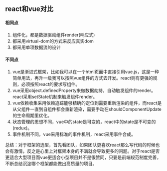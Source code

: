 ## react和vue对比 ##

#### 相同点
1. 组件化，都是数据驱动组件render(响应式)
2. 都采用virtual-dom的方式来反应真实dom
3. 都采用单项数据流的设计
#### 不同点
1. vue是渐进式框架，比如我可以在一个html页面中直接引用vue.js，这是一种简单用法，再升一级我可以按照vue组件的方式去开发。react则有更强的规则，必须按照react的要求写组件。
2. vue采用object.definedProperty来做数据劫持，自动触发组件的render。react采用setState机制来触发组件render。
3. vue依赖收集采用依赖追踪能够精确的定位到需要重新渲染的组件，而react是从父组件一直到自组件都会重新渲染，需要手动在shouldComponentUpdate的生命周期里优化。
4. 状态管理的思想不同，vue中的state是可变的，react中的state是不可变的(redux)。
5. 事件机制不同，vue采用标准的事件机制，react采用事件合成。


总结：对于框架的选型，首先看团队，如果团队更喜欢react那么写代码的时候也会有激情，反之是心里上对框架本身的不满就会导致更多的问题。对于react是否更适合大型项目而vue更适合小型项目并不是很赞同，只要是前端规范制度完善，不断总结沉淀哪个框架都能做出高质量的项目。